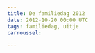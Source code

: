 ```yaml
---
title: De familiedag 2012
date: 2012-10-20 00:00 UTC
tags: familiedag, uitje
carroussel: 

---
```




